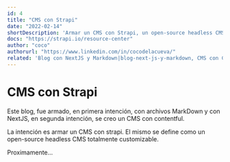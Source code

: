 ```yaml
---
id: 4
title: "CMS con Strapi"
date: "2022-02-14"
shortDescription: 'Armar un CMS con Strapi, un open-source headless CMS totalmente customizable.'
docs: "https://strapi.io/resource-center"
author: "coco"
authorurl: "https://www.linkedin.com/in/cocodelacueva/"
related: 'Blog con NextJS y Markdown|blog-next-js-y-markdown, CMS con Contentful|cms-con-contentful, Vercel|vercel'
---
```


# CMS con Strapi

Este blog, fue armado, en primera intención, con archivos MarkDown y con NextJS, en segunda intención, se creo un CMS con contentful.

La intención es armar un CMS con strapi. El mismo se define como un open-source headless CMS totalmente customizable.

Proximamente...